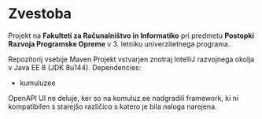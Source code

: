 # Zvestoba
Projekt na **Fakulteti za Računalništvo in Informatiko** pri predmetu **Postopki Razvoja Programske Opreme** v 3. letniku univerzitetnega programa.

Repozitorij vsebije Maven Projekt vstvarjen znotraj IntelliJ razvojnega okolja v Java EE 8 (JDK 8u144).
Dependencies:
* kumuluzee

OpenAPI UI ne deluje, ker so na komuluz.ee nadgradili framework, ki ni kompatibilen s starejšo različico s katero je bila naloga narejena.
